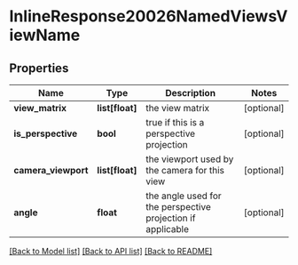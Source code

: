 # InlineResponse20026NamedViewsViewName

## Properties
Name | Type | Description | Notes
------------ | ------------- | ------------- | -------------
**view_matrix** | **list[float]** | the view matrix | [optional] 
**is_perspective** | **bool** | true if this is a perspective projection | [optional] 
**camera_viewport** | **list[float]** | the viewport used by the camera for this view | [optional] 
**angle** | **float** | the angle used for the perspective projection if applicable | [optional] 

[[Back to Model list]](../README.md#documentation-for-models) [[Back to API list]](../README.md#documentation-for-api-endpoints) [[Back to README]](../README.md)


